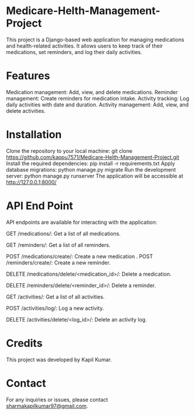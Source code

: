 # Medicare-Helth-Management-Project
This project is a Django-based web application for managing medications and health-related activities. 
It allows users to keep track of their medications, set reminders, and log their daily activities.

# Features
Medication management: Add, view, and delete medications.
Reminder management: Create reminders for medication intake.
Activity tracking: Log daily activities with date and duration.
Activity management: Add, view, and delete activities.

# Installation
Clone the repository to your local machine: git clone https://github.com/kappu7571/Medicare-Helth-Management-Project.git
Install the required dependencies: pip install -r requirements.txt
Apply database migrations: python manage.py migrate
Run the development server: python manage.py runserver
The application will be accessible at  http://127.0.0.1:8000/

# API End Point
API endpoints are available for interacting with the application:

GET /medications/: Get a list of all medications.

GET /reminders/: Get a list of all reminders.

POST /medications/create/: Create a new medication
.
POST /reminders/create/: Create a new reminder.

DELETE /medications/delete/<medication_id>/: Delete a medication.

DELETE /reminders/delete/<reminder_id>/: Delete a reminder.

GET /activities/: Get a list of all activities.

POST /activities/log/: Log a new activity.

DELETE /activities/delete/<log_id>/: Delete an activity log.

# Credits
This project was developed by Kapil Kumar.
# Contact 
For any inquiries or issues, please contact sharmakapilkumar97@gmail.com.
